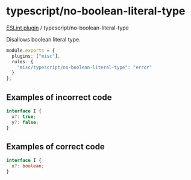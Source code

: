 # typescript/no-boolean-literal-type

[ESLint plugin](https://iliubinskii.github.io/eslint-plugin-misc/) / typescript/no-boolean-literal-type

Disallows boolean literal type.

```ts
module.exports = {
  plugins: ["misc"],
  rules: {
    "misc/typescript/no-boolean-literal-type": "error"
  }
};
```

## Examples of incorrect code

```ts
interface I {
  x?: true;
  y?: false;
}
```

## Examples of correct code

```ts
interface I {
  x?: boolean;
}
```
